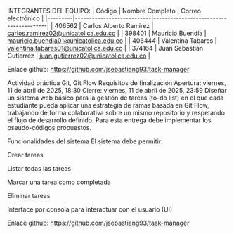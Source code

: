 INTEGRANTES DEL EQUIPO:
| Código  | Nombre Completo           | Correo electrónico                     |
|---------|---------------------------|----------------------------------------|
| 406562  | Carlos Alberto Ramirez    | carlos.ramirez02@unicatolica.edu.co    |
| 398401  | Mauricio Buendía          | mauricio.buendia01@unicatolica.edu.co  |
| 406444  | Valentina Tabares         | valentina.tabares01@unicatolica.edu.co |
| 374164  | Juan Sebastian Gutierrez  | juan.gutierrez02@unicatolica.edu.co    |

Enlace github: https://github.com/jsebastiang93/task-manager

Actividad práctica Git, Git Flow
Requisitos de finalización
Apertura: viernes, 11 de abril de 2025, 18:30
Cierre: viernes, 11 de abril de 2025, 23:59
Diseñar un sistema web básico para la gestión de tareas (to-do list) en el que cada estudiante pueda aplicar una estrategia de ramas basada en Git Flow, trabajando de forma colaborativa sobre un mismo repositorio y respetando el flujo de desarrollo definido. Para esta entrega debe implementar los pseudo-códigos propuestos. 


Funcionalidades del sistema
El sistema debe permitir:

Crear tareas

Listar todas las tareas

Marcar una tarea como completada

Eliminar tareas

Interface por consola para interactuar con el usuario (UI)

Enlace github: https://github.com/jsebastiang93/task-manager
